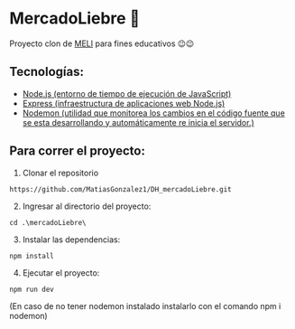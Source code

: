 # MercadoLiebre 🐇 
Proyecto clon de [MELI](https://www.mercadolibre.com.ar/) para fines educativos 😉😉

## Tecnologías:

- [Node.js (entorno de tiempo de ejecución de JavaScript)](https://github.com/nodejs/node)
- [Express (infraestructura de aplicaciones web Node.js)](https://github.com/expressjs/express)
- [Nodemon (utilidad que monitorea los cambios en el código fuente que se esta desarrollando y automáticamente re inicia el servidor.)](https://github.com/remy/nodemon)

## Para correr el proyecto:

1. Clonar el repositorio
```
https://github.com/MatiasGonzalez1/DH_mercadoLiebre.git
```
2. Ingresar al directorio del proyecto:
```
cd .\mercadoLiebre\
```
3. Instalar las dependencias:
```
npm install
```
4. Ejecutar el proyecto:
```
npm run dev
```
(En caso de no tener nodemon instalado instalarlo con el comando npm i nodemon)
